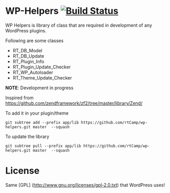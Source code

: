 WP-Helpers [![Build Status](https://travis-ci.org/rtCamp/wp-helpers.png)](https://travis-ci.org/rtCamp/wp-helpers)
==========

WP Helpers is library of class that are required in development of any WordPress plugins.

Following are some classes

* RT_DB_Model
* RT_DB_Update
* RT_Plugin_Info
* RT_Plugin_Update_Checker
* RT_WP_Autoloader
* RT_Theme_Update_Checker

**NOTE**: Development in progress

Inspired from https://github.com/zendframework/zf2/tree/master/library/Zend/

To add it in your plugin/theme
```
git subtree add --prefix app/lib https://github.com/rtCamp/wp-helpers.git master  --squash
```

To update the library
```
git subtree pull --prefix app/lib https://github.com/rtCamp/wp-helpers.git master  --squash
```


License
========

Same [GPL] (http://www.gnu.org/licenses/gpl-2.0.txt) that WordPress uses!

